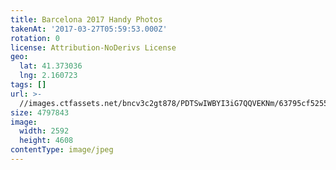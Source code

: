 ```yaml
---
title: Barcelona 2017 Handy Photos
takenAt: '2017-03-27T05:59:53.000Z'
rotation: 0
license: Attribution-NoDerivs License
geo:
  lat: 41.373036
  lng: 2.160723
tags: []
url: >-
  //images.ctfassets.net/bncv3c2gt878/PDTSwIWBYI3iG7QQVEKNm/63795cf52559b4052b8e3787c069a322/barcelona-2017-handy-photos_33719694540_o
size: 4797843
image:
  width: 2592
  height: 4608
contentType: image/jpeg
---
```


